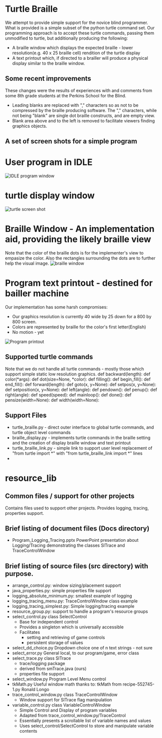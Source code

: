 # Turtle Braille
We attempt to provide simple support for the novice blind programmer.   What is provided is a simple subset of the python turtle command set.  Our programming
approach is to accept these turtle commands, passing them unmodified to turtle, but additionally producing the following:
* A braille window which displays the expected braille - lower resolution(e.g. 40 x 25 braille cell) rendition of the turtle display
* A text printout which, if directed to a brailler will produce a physical display similar to the braille window.  

## Some recent improvements
These changes were the results of experiences with and comments from some 8th grade students at the Perkins School for the Blind.

- Leading blanks are replaced with "," characters so as not to be compressed by the braille producing software.  The ","
characters, while not being "blank" are single dot braille constructs, and are empty view.
- Blank area above and to the left is removed to facilitate viewers finding graphics objects.

## A set of screen shots for a simple program
# User program in IDLE
![IDLE program window](Docs/braille_turtle_spokes_pgm.PNG)
# turtle display window
![turtle screen shot](Docs/braille_turtle_spokes_td.PNG)
# Braille Window - An implementation aid, providing the likely braille view
Note that the color of the braille dots is for the implementer's view to empasize the color.
Also the rectangles surrounding the dots are to further help the visual image.
![braille window](Docs/braille_turtle_spokes_bw.PNG)
# Program text printout - destined for bailler machine
Our implementation has some harsh compromises:
- Our graphics resolution is currently 40 wide by 25 down for a 800 by 800 screen.
- Colors are represented by braille for the color's first letter(English)
- No motion - yet

![Program printout](Docs/braille_turtle_spokes_to.PNG)

## Supported turtle commands
Note that we do not handle all turtle commands - mostly those which support simple static low resolution graphics.
def backward(length):
def color(*args):
def dot(size=None, *color):
def filling():
def begin_fill():
def end_fill():
def forward(length):
def goto(x, y=None):
def setpos(x, y=None): 
def setposition(x, y=None): 
def left(angle):
def pendown():
def penup():
def right(angle):
def speed(speed):
def mainloop():
def done():
def pensize(width=None):
def width(width=None):

## Support Files
- turtle_braille.py - direct outer interface to global turtle commands, and turtle object level commands
- braille_display.py - implements turtle commands in the braille setting and the creation of display braille window and text printout
- turtle_braille_link.py - simple link to support user level replacement of "from turtle import *" with "from turtle_braille_link import *" lines
- 
# resource_lib
## Common files / support for other projects
Contains files used to support other projects.
Provides logging, tracing, properties support.


## Brief listing of document files (Docs directory)
- Program_Logging_Tracing.pptx PowerPoint presentation about Logging/Tracing demonstrating the classes SlTrace and TraceControlWindow
## Brief listing of source files (src directory) with purpose.
- arrange_control.py: window sizing/placement support
- java_properties.py: simple properties file support
- logging_absolute_minimum.py: smallest example of logging
- logging_tracing_menu.py: TraceControlWindow class example
- logging_tracing_simplest.py: Simple logging/tracing example
- resource_group.py: support to handle a program's resource groups
- select_control.py class SelectControl
  * Base for independent control
  * Provides a singleton which is universally accessible
  * Facilitates
     * setting and retrieving of game controls
     * persistent storage of values
- select_dd_choice.py Dropdown choice one of n text strings - not sure
- select_error.py General local, to our program/game, error class
- select_trace.py class SlTrace
  * trace/logging package
  * derived from smTrace.java (ours)
  * properties file support
- select_window.py  Program Level Menu control
- tkMath.py Useful window math thanks to: tkMath from recipe-552745-1.py  Ronald Longo
- trace_control_window.py class TraceControlWindow
  * Window support for SlTrace flag manipulation
- variable_control.py class VariableControlWindow
  * Simple Control and Display of program variables
  * Adapted from trace_control_window.py/TraceControl
  * Essentially presents a scrollable list of variable names and values
  * Uses select_control/SelectControl to store and manipulate variable contents

